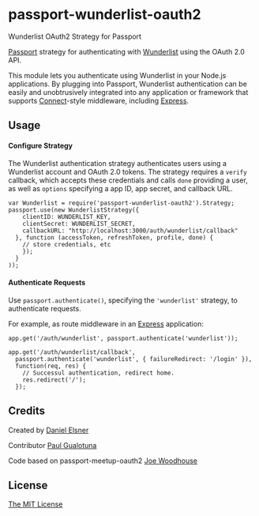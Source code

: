 # passport-wunderlist-oauth2
Wunderlist OAuth2 Strategy for Passport

[Passport](http://passportjs.org/) strategy for authenticating with [Wunderlist](https://www.wunderlist.com)
using the OAuth 2.0 API.

This module lets you authenticate using Wunderlist in your Node.js applications.
By plugging into Passport, Wunderlist authentication can be easily and
unobtrusively integrated into any application or framework that supports
[Connect](http://www.senchalabs.org/connect/)-style middleware, including
[Express](http://expressjs.com/).

## Usage

#### Configure Strategy

The Wunderlist authentication strategy authenticates users using a Wunderlist 
account and OAuth 2.0 tokens.  The strategy requires a `verify` callback, which
accepts these credentials and calls `done` providing a user, as well as
`options` specifying a app ID, app secret, and callback URL.

    var Wunderlist = require('passport-wunderlist-oauth2').Strategy;
    passport.use(new WunderlistStrategy({
        clientID: WUNDERLIST_KEY,
        clientSecret: WUNDERLIST_SECRET,
        callbackURL: "http://localhost:3000/auth/wunderlist/callback"
      }, function (accessToken, refreshToken, profile, done) {
        // store credentials, etc
        });
      }
    ));

#### Authenticate Requests

Use `passport.authenticate()`, specifying the `'wunderlist'` strategy, to
authenticate requests.

For example, as route middleware in an [Express](http://expressjs.com/)
application:

    app.get('/auth/wunderlist', passport.authenticate('wunderlist'));

    app.get('/auth/wunderlist/callback',
      passport.authenticate('wunderlist', { failureRedirect: '/login' }),
      function(req, res) {
        // Successul authentication, redirect home.
        res.redirect('/');
      });

## Credits

Created by [Daniel Elsner](https://delsner.github.io/)

Contributor [Paul Gualotuna](http://gualotuna.com)


Code based on passport-meetup-oauth2 [Joe Woodhouse](http://github.com/joewoodhouse)

## License

[The MIT License](http://opensource.org/licenses/MIT)
